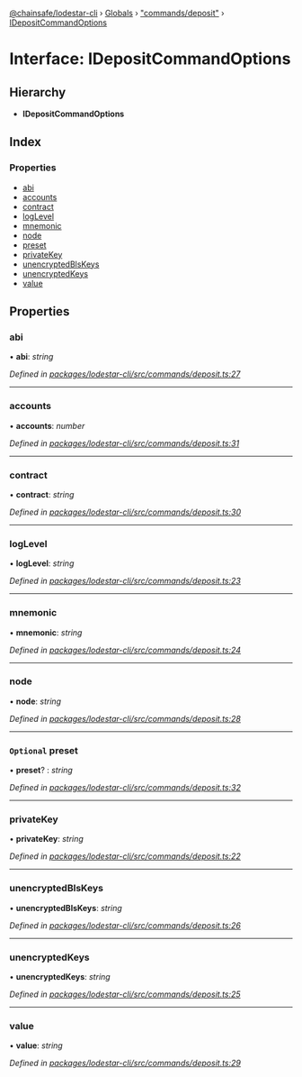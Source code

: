[@chainsafe/lodestar-cli](../README.md) › [Globals](../globals.md) › ["commands/deposit"](../modules/_commands_deposit_.md) › [IDepositCommandOptions](_commands_deposit_.idepositcommandoptions.md)

# Interface: IDepositCommandOptions

## Hierarchy

* **IDepositCommandOptions**

## Index

### Properties

* [abi](_commands_deposit_.idepositcommandoptions.md#abi)
* [accounts](_commands_deposit_.idepositcommandoptions.md#accounts)
* [contract](_commands_deposit_.idepositcommandoptions.md#contract)
* [logLevel](_commands_deposit_.idepositcommandoptions.md#loglevel)
* [mnemonic](_commands_deposit_.idepositcommandoptions.md#mnemonic)
* [node](_commands_deposit_.idepositcommandoptions.md#node)
* [preset](_commands_deposit_.idepositcommandoptions.md#optional-preset)
* [privateKey](_commands_deposit_.idepositcommandoptions.md#privatekey)
* [unencryptedBlsKeys](_commands_deposit_.idepositcommandoptions.md#unencryptedblskeys)
* [unencryptedKeys](_commands_deposit_.idepositcommandoptions.md#unencryptedkeys)
* [value](_commands_deposit_.idepositcommandoptions.md#value)

## Properties

###  abi

• **abi**: *string*

*Defined in [packages/lodestar-cli/src/commands/deposit.ts:27](https://github.com/ChainSafe/lodestar/blob/b76b72d03/packages/lodestar-cli/src/commands/deposit.ts#L27)*

___

###  accounts

• **accounts**: *number*

*Defined in [packages/lodestar-cli/src/commands/deposit.ts:31](https://github.com/ChainSafe/lodestar/blob/b76b72d03/packages/lodestar-cli/src/commands/deposit.ts#L31)*

___

###  contract

• **contract**: *string*

*Defined in [packages/lodestar-cli/src/commands/deposit.ts:30](https://github.com/ChainSafe/lodestar/blob/b76b72d03/packages/lodestar-cli/src/commands/deposit.ts#L30)*

___

###  logLevel

• **logLevel**: *string*

*Defined in [packages/lodestar-cli/src/commands/deposit.ts:23](https://github.com/ChainSafe/lodestar/blob/b76b72d03/packages/lodestar-cli/src/commands/deposit.ts#L23)*

___

###  mnemonic

• **mnemonic**: *string*

*Defined in [packages/lodestar-cli/src/commands/deposit.ts:24](https://github.com/ChainSafe/lodestar/blob/b76b72d03/packages/lodestar-cli/src/commands/deposit.ts#L24)*

___

###  node

• **node**: *string*

*Defined in [packages/lodestar-cli/src/commands/deposit.ts:28](https://github.com/ChainSafe/lodestar/blob/b76b72d03/packages/lodestar-cli/src/commands/deposit.ts#L28)*

___

### `Optional` preset

• **preset**? : *string*

*Defined in [packages/lodestar-cli/src/commands/deposit.ts:32](https://github.com/ChainSafe/lodestar/blob/b76b72d03/packages/lodestar-cli/src/commands/deposit.ts#L32)*

___

###  privateKey

• **privateKey**: *string*

*Defined in [packages/lodestar-cli/src/commands/deposit.ts:22](https://github.com/ChainSafe/lodestar/blob/b76b72d03/packages/lodestar-cli/src/commands/deposit.ts#L22)*

___

###  unencryptedBlsKeys

• **unencryptedBlsKeys**: *string*

*Defined in [packages/lodestar-cli/src/commands/deposit.ts:26](https://github.com/ChainSafe/lodestar/blob/b76b72d03/packages/lodestar-cli/src/commands/deposit.ts#L26)*

___

###  unencryptedKeys

• **unencryptedKeys**: *string*

*Defined in [packages/lodestar-cli/src/commands/deposit.ts:25](https://github.com/ChainSafe/lodestar/blob/b76b72d03/packages/lodestar-cli/src/commands/deposit.ts#L25)*

___

###  value

• **value**: *string*

*Defined in [packages/lodestar-cli/src/commands/deposit.ts:29](https://github.com/ChainSafe/lodestar/blob/b76b72d03/packages/lodestar-cli/src/commands/deposit.ts#L29)*
